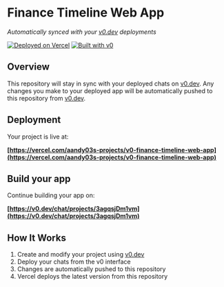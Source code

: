 # Finance Timeline Web App

*Automatically synced with your [v0.dev](https://v0.dev) deployments*

[![Deployed on Vercel](https://img.shields.io/badge/Deployed%20on-Vercel-black?style=for-the-badge&logo=vercel)](https://vercel.com/aandy03s-projects/v0-finance-timeline-web-app)
[![Built with v0](https://img.shields.io/badge/Built%20with-v0.dev-black?style=for-the-badge)](https://v0.dev/chat/projects/3agqsjDm1vm)

## Overview

This repository will stay in sync with your deployed chats on [v0.dev](https://v0.dev).
Any changes you make to your deployed app will be automatically pushed to this repository from [v0.dev](https://v0.dev).

## Deployment

Your project is live at:

**[https://vercel.com/aandy03s-projects/v0-finance-timeline-web-app](https://vercel.com/aandy03s-projects/v0-finance-timeline-web-app)**

## Build your app

Continue building your app on:

**[https://v0.dev/chat/projects/3agqsjDm1vm](https://v0.dev/chat/projects/3agqsjDm1vm)**

## How It Works

1. Create and modify your project using [v0.dev](https://v0.dev)
2. Deploy your chats from the v0 interface
3. Changes are automatically pushed to this repository
4. Vercel deploys the latest version from this repository
